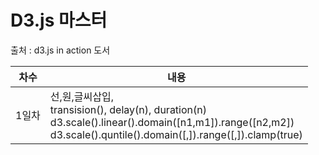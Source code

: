 # D3.js 마스터
출처 : d3.js in action 도서


|차수|내용|
|---|---|
|1일차|선,원,글씨삽입,<br/> transision(), delay(n), duration(n)<br/>d3.scale().linear().domain([n1,m1]).range([n2,m2])<br/>d3.scale().quntile().domain([,]).range([,]).clamp(true)|
